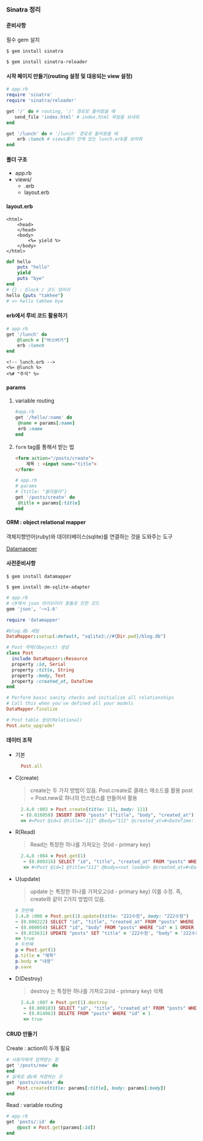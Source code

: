 ### Sinatra 정리

#### 준비사항

필수 gem 설치

`$ gem install sinatra`

`$ gem install sinatra-reloader`

#### 시작 페이지 만들기(routing 설정 및 대응되는 view 설정)

```ruby
# app.rb 
require 'sinatra'
require 'sinatra/reloader'

get '/' do # routing, '/' 경로로 들어왔을 때
   send_file 'index.html' # index.html 파일을 보내줘
end

get '/lunch' do # '/lunch' 경로로 들어왔을 때
    erb :lunch # views폴더 안에 있는 lunch.erb를 보여줘
end
```



#### 폴더 구조 

* app.rb
* views/
  * .erb
  * layout.erb

#### layout.erb

```erb
<html>
    <head>
    </head>
    <body>
        <%= yield %>
    </body>
</html>
```

```ruby
def hello
    puts "hello"
    yield
    puts "bye"
end
# {} : block / 코드 덩어리
hello {puts "takhee"}
# => hello takhee bye
```



#### erb에서 루비 코드 활용하기

```ruby
# app.rb
get '/lunch' do
    @lunch = ["바스버거"]
    erb :lunch
end
```

```erb
<!-- lunch.erb -->
<%= @lunch %>
<%# "주석" %>

```

#### params 

1. variable routing

   ```ruby
   #app.rb
   get '/hello/:name' do
   	@name = params[:name]
   	erb :name
   end
   ```

   

2. `form` tag를 통해서 받는 법

   ```html
   <form action="/posts/create">
       제목 : <input name="title">
   </form>
   ```

   ```ruby
   # app.rb
   # params
   # {title: "블라블라"}
   get '/posts/create' do
   	@title = params[:title]
   end
   ```



#### ORM : object relational mapper

객체지향언어(ruby)와 데이터베이스(sqlite)를 연결하는 것을 도와주는 도구

[Datamapper]('http://recipes.sinatrarb.com/p/models/data_mapper')

#### 사전준비사항

`$ gem install datamapper`

`$ gem install dm-sqlite-adapter`

```ruby
# app.rb
# c9에서 json 라이브러리 충돌로 인한 코드
gem 'json', '~>1.6'

require 'datamapper'

#blog.db 세팅
DataMapper::setup(:default, "sqlite3://#{Dir.pwd}/blog.db")

# Post 객체(Obeject) 생성
class Post
  include DataMapper::Resource
  property :id, Serial
  property :title, String
  property :body, Text
  property :created_at, DateTime
end

# Perform basic sanity checks and initialize all relationships
# Call this when you've defined all your models
DataMapper.finalize

# Post table 생성(Relational)
Post.auto_upgrade!
```

#### 데이터 조작

* 기본

  ```ruby
    Post.all
  ```

* C(create)
  > create는 두 가지 방법이 있음.
  > Post.create로 클래스 메소드를 활용
  > post = Post.new로 하나의 인스턴스를 만들어서 활용

  ```ruby
    2.4.0 :003 > Post.create(title: 111, body: 111)
    ~ (0.016058) INSERT INTO "posts" ("title", "body", "created_at") VALUES ('111', '111', '2018-06-11T07:05:41+00:00')
    => #<Post @id=1 @title="111" @body="111" @created_at=#<DateTime: 2018-06-11T07:05:41+00:00 ((2458281j,25541s,146636304n),+0s,2299161j)>> 
  ```

* R(Read)
  > Read는 특정한 하나를 가져오는 것(id - primary key)

  ```ruby
    2.4.0 :004 > Post.get(1)
     ~ (0.000316) SELECT "id", "title", "created_at" FROM "posts" WHERE "id" = 1 LIMIT 1
     => #<Post @id=1 @title="111" @body=<not loaded> @created_at=#<DateTime: 2018-06-11T07:05:41+00:00 ((2458281j,25541s,0n),+0s,2299161j)>> 
  ```

* U(update)
  > update 는 특정한 하나를 가져오고(id - primary key)
  > 이를 수정. 즉, create와 같이 2가지 방법이 있음.

  ```ruby
  # 첫번째
  2.4.0 :006 > Post.get(1).update(title: "222수정", body: "222수정")                               
  ~ (0.000222) SELECT "id", "title", "created_at" FROM "posts" WHERE "id" = 1 LIMIT 1
  ~ (0.000054) SELECT "id", "body" FROM "posts" WHERE "id" = 1 ORDER BY "id"
  ~ (0.015631) UPDATE "posts" SET "title" = '222수정', "body" = '222수정' WHERE "id" = 1
  => true 
  # 두번째
  p = Post.get(1)
  p.title = "제목"
  p.body = "내용"
  p.save
  ```

* D(Destroy)
  > destroy 는 특정한 하나를 가져오고(id - primary key) 삭제

  ```ruby
    2.4.0 :007 > Post.get(1).destroy
     ~ (0.000103) SELECT "id", "title", "created_at" FROM "posts" WHERE "id" = 1 LIMIT 1
     ~ (0.014962) DELETE FROM "posts" WHERE "id" = 1
     => true 
  ```



#### CRUD 만들기

Create : action이 두개 필요

```ruby
# 사용자에게 입력받는 창
get '/posts/new' do
end
# 실제로 db에 저장하는 곳
get 'posts/create' do
    Post.create(title: params[:title], body: params[:body])
end
```

Read : variable routing

```ruby
# app.rb 
get 'posts/:id' do
	@post = Post.get(params[:id])
end
```

